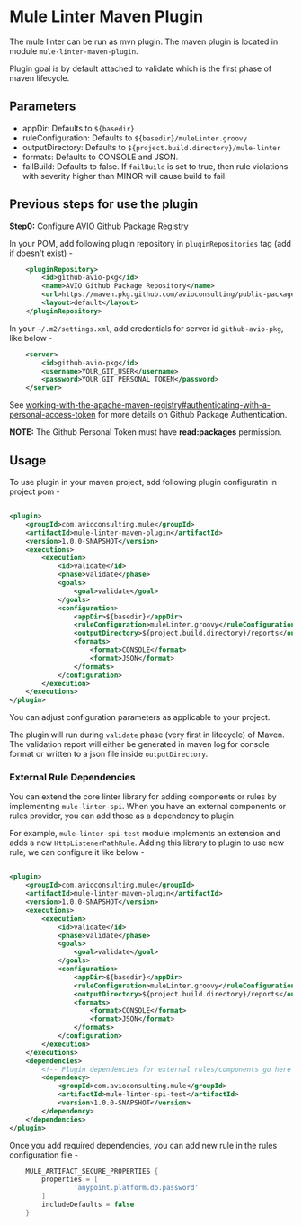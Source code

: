 # Mule Linter Maven Plugin

The mule linter can be run as mvn plugin. The maven plugin is located in module `mule-linter-maven-plugin`.

Plugin goal is by default attached to validate which is the first phase of maven lifecycle.

## Parameters
- appDir: Defaults to `${basedir}`
- ruleConfiguration: Defaults to `${basedir}/muleLinter.groovy`
- outputDirectory: Defaults to `${project.build.directory}/mule-linter`
- formats: Defaults to CONSOLE and JSON.
- failBuild: Defaults to false. If `failBuild` is set to true, then rule violations with severity higher than MINOR will cause build to fail.

## Previous steps for use the plugin

**Step0:** Configure AVIO Github Package Registry

In your POM, add following plugin repository in `pluginRepositories` tag (add if doesn't exist) -

```xml
    <pluginRepository>
        <id>github-avio-pkg</id>
        <name>AVIO Github Package Repository</name>
        <url>https://maven.pkg.github.com/avioconsulting/public-packages/</url>
        <layout>default</layout>
    </pluginRepository>
```

In your `~/.m2/settings.xml`, add credentials for server id `github-avio-pkg`, like below -
```xml
    <server>
        <id>github-avio-pkg</id>
        <username>YOUR_GIT_USER</username>
        <password>YOUR_GIT_PERSONAL_TOKEN</password>
    </server>
```
See [working-with-the-apache-maven-registry#authenticating-with-a-personal-access-token](https://docs.github.com/en/packages/working-with-a-github-packages-registry/working-with-the-apache-maven-registry#authenticating-with-a-personal-access-token) for more details on Github Package Authentication.

**NOTE:** The Github Personal Token must have **read:packages** permission.

## Usage
To use plugin in your maven project, add following plugin configuratin in project pom -

```xml

<plugin>
    <groupId>com.avioconsulting.mule</groupId>
    <artifactId>mule-linter-maven-plugin</artifactId>
    <version>1.0.0-SNAPSHOT</version>
    <executions>
        <execution>
            <id>validate</id>
            <phase>validate</phase>
            <goals>
                <goal>validate</goal>
            </goals>
            <configuration>
                <appDir>${basedir}</appDir>
                <ruleConfiguration>muleLinter.groovy</ruleConfiguration>
                <outputDirectory>${project.build.directory}/reports</outputDirectory>
                <formats>
                    <format>CONSOLE</format>
                    <format>JSON</format>
                </formats>
            </configuration>
        </execution>
    </executions>
</plugin>
```
You can adjust configuration parameters as applicable to your project.

The plugin will run during `validate` phase (very first in lifecycle) of Maven.
The validation report will either be generated in maven log for console format or written to a json file inside `outputDirectory`.

### External Rule Dependencies
You can extend the core linter library for adding components or rules by implementing `mule-linter-spi`.
When you have an external components or rules provider, you can add those as a dependency to plugin.

For example, `mule-linter-spi-test` module implements an extension and adds a new `HttpListenerPathRule`. 
Adding this library to plugin to use new rule, we can configure it like below - 


```xml

<plugin>
    <groupId>com.avioconsulting.mule</groupId>
    <artifactId>mule-linter-maven-plugin</artifactId>
    <version>1.0.0-SNAPSHOT</version>
    <executions>
        <execution>
            <id>validate</id>
            <phase>validate</phase>
            <goals>
                <goal>validate</goal>
            </goals>
            <configuration>
                <appDir>${basedir}</appDir>
                <ruleConfiguration>muleLinter.groovy</ruleConfiguration>
                <outputDirectory>${project.build.directory}/reports</outputDirectory>
                <formats>
                    <format>CONSOLE</format>
                    <format>JSON</format>
                </formats>
            </configuration>
        </execution>
    </executions>
    <dependencies>
        <!-- Plugin dependencies for external rules/components go here -->
        <dependency>
            <groupId>com.avioconsulting.mule</groupId>
            <artifactId>mule-linter-spi-test</artifactId>
            <version>1.0.0-SNAPSHOT</version>
        </dependency>
    </dependencies>
</plugin>
```

Once you add required dependencies, you can add new rule in the rules configuration file - 

```groovy
    MULE_ARTIFACT_SECURE_PROPERTIES {
        properties = [
                'anypoint.platform.db.password'
        ]
        includeDefaults = false
    }
```
